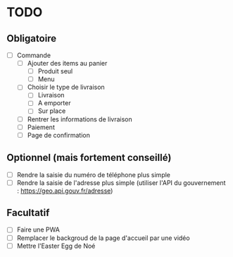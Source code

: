 # TODO

## Obligatoire
- [ ] Commande
  - [ ] Ajouter des items au panier
    - [ ] Produit seul
    - [ ] Menu
  - [ ] Choisir le type de livraison
    - [ ] Livraison
    - [ ] A emporter
    - [ ] Sur place
  - [ ] Rentrer les informations de livraison
  - [ ] Paiement
  - [ ] Page de confirmation

## Optionnel (mais fortement conseillé)
- [ ] Rendre la saisie du numéro de téléphone plus simple
- [ ] Rendre la saisie de l'adresse plus simple (utiliser l'API du gouvernement : https://geo.api.gouv.fr/adresse)

## Facultatif
- [ ] Faire une PWA
- [ ] Remplacer le backgroud de la page d'accueil par une vidéo
- [ ] Mettre l'Easter Egg de Noé